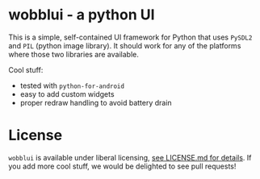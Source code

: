 
# wobblui - a python UI

This is a simple, self-contained UI framework for Python that uses
`PySDL2` and `PIL` (python image library). It should work for any
of the platforms where those two libraries are available.

Cool stuff:

- tested with `python-for-android`
- easy to add custom widgets
- proper redraw handling to avoid battery drain

# License

`wobblui` is available under liberal licensing, [see LICENSE.md for
details](LICENSE.md). If you add more cool stuff, we would be
delighted to see pull requests!

